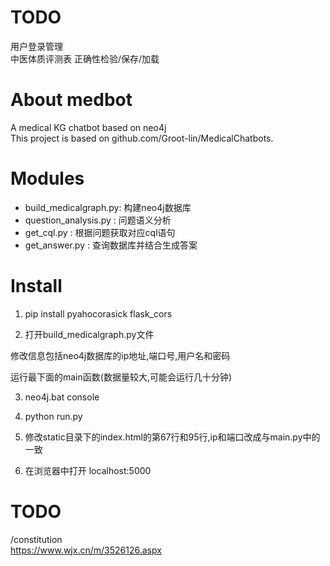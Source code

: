 # TODO

用户登录管理  
中医体质评测表 正确性检验/保存/加载

# About medbot

A medical KG chatbot based on neo4j  
This project is based on github.com/Groot-lin/MedicalChatbots. 

# Modules

* build_medicalgraph.py: 构建neo4j数据库
* question_analysis.py : 问题语义分析
* get_cql.py : 根据问题获取对应cql语句
* get_answer.py : 查询数据库并结合生成答案

# Install

1. pip install pyahocorasick flask_cors

2. 打开build_medicalgraph.py文件

修改信息包括neo4j数据库的ip地址,端口号,用户名和密码

运行最下面的main函数(数据量较大,可能会运行几十分钟)

3. neo4j.bat console

4. python run.py

5. 修改static目录下的index.html的第67行和95行,ip和端口改成与main.py中的一致

6. 在浏览器中打开 localhost:5000

# TODO

/constitution  
https://www.wjx.cn/m/3526126.aspx